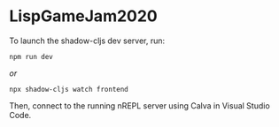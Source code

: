 # LispGameJam2020

To launch the shadow-cljs dev server, run:

```
npm run dev
```

_or_

```
npx shadow-cljs watch frontend
```

Then, connect to the running nREPL server using Calva in Visual Studio Code.
